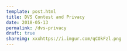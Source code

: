 ```yaml
---
template: post.html
title: DVS Contest and Privacy 
date: 2018-05-13
permalink: /dvs-privacy
draft: true
shareimg: xxxhttps://i.imgur.com/qCOkFzl.png
---
```



<div id='container'>
  <div id='slides'>
  </div>
</div>

<link rel="stylesheet" type="text/css" href="style.css">
<script src='../worlds-group-2017/d3_.js'></script>
<script src='graph-scroll.js'></script>
<script src='_script.js'></script>
